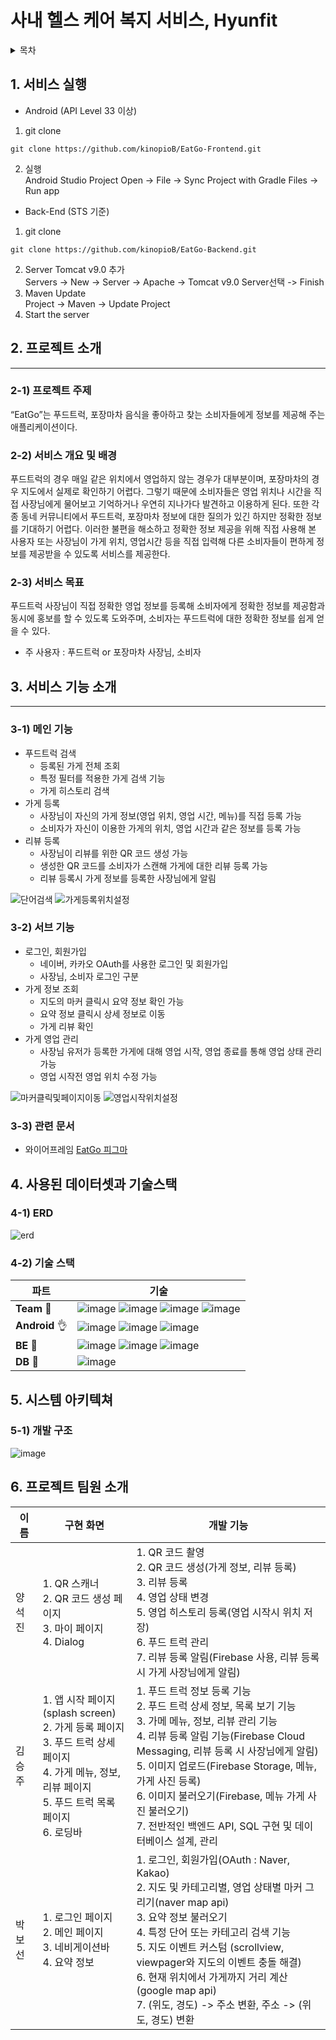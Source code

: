 # 사내 헬스 케어 복지 서비스, Hyunfit

<!-- 목차 -->
<details>
  <summary>목차</summary>
  <ol>
    <li><a href="#1-서비스-실행">서비스 실행</a></li>
    <li>
        <a href="#2-프로젝트-소개">프로젝트 소개</a>
        <ul>
            <li>1) 프로젝트 주제</li>
            <li>2) 서비스 개요 및 배경</li>
            <li>3) 서비스 목표</li>
        </ul>
    </li>
    <li>
        <a href="#3-서비스-기능-소개">서비스 기능 소개</a>
        <ul>
            <li>1) 메인 기능</li>
            <li>2) 서브 기능</li>
            <li>3) 관련 문서</li>
        </ul>
    </li>
    <li>
        <a href="#4-사용된-데이터셋과-기술스택">사용된 데이터셋과 기술스택</a>
        <ul>
            <li>1) 어떤 데이터셋을 어떻게 전처리하고 사용할것인지</li>
            <li>2) 어떤 방법, 라이브러리나 알고리즘을 사용할것인지</li>
        </ul>
    </li>
    <li>
        <a href="#5-시스템-아키텍쳐">시스템 아키텍쳐</a>
        <ul>
            <li>1) 개발 구조</li>
        </ul>
    </li>
    <li><a href="#6-프로젝트-팀원-소개">프로젝트 팀원 소개</a></li>
  </ol>
</details>

<h2 id="1-서비스-실행">1. 서비스 실행</h2>

* Android (API Level 33 이상)

1. git clone
```
git clone https://github.com/kinopioB/EatGo-Frontend.git
```
2. 실행  
Android Studio Project Open -> File -> Sync Project with Gradle Files -> Run app

* Back-End (STS 기준)
1. git clone
```
git clone https://github.com/kinopioB/EatGo-Backend.git
```
2. Server Tomcat v9.0 추가  
Servers -> New -> Server -> Apache -> Tomcat v9.0 Server선택 -> Finish
3. Maven Update  
Project -> Maven -> Update Project
4. Start the server

<h2 id="2-프로젝트-소개">2. 프로젝트 소개</h2>

---
### 2-1) 프로젝트 주제
“EatGo”는 푸드트럭, 포장마차 음식을 좋아하고 찾는 소비자들에게 정보를 제공해 주는 애플리케이션이다. 

### 2-2) 서비스 개요 및 배경
푸드트럭의 경우 매일 같은 위치에서 영업하지 않는 경우가 대부분이며, 포장마차의 경우 지도에서 실제로 확인하기 어렵다. 그렇기 때문에 소비자들은 영업 위치나 시간을 직접 사장님에게 물어보고 기억하거나 우연히 지나가다 발견하고 이용하게 된다. 또한 각종 동네 커뮤니티에서 푸드트럭, 포장마차 정보에 대한 질의가 있긴 하지만 정확한 정보를 기대하기 어렵다. 이러한 불편을 해소하고 정확한 정보 제공을 위해 직접 사용해 본 사용자 또는 사장님이 가게 위치, 영업시간 등을 직접 입력해 다른 소비자들이 편하게 정보를 제공받을 수 있도록 서비스를 제공한다.

### 2-3) 서비스 목표
푸드트럭 사장님이 직접 정확한 영업 정보를 등록해 소비자에게 정확한 정보를 제공함과 동시에 홍보를 할 수 있도록 도와주며, 소비자는 푸드트럭에 대한 정확한 정보를 쉽게 얻을 수 있다.

* 주 사용자 : 푸드트럭 or 포장마차 사장님, 소비자

<h2 id="3-서비스-기능-소개">3. 서비스 기능 소개</h2>

---

### 3-1) 메인 기능
* 푸드트럭 검색
  * 등록된 가게 전체 조회
  * 특정 필터를 적용한 가게 검색 기능
  * 가게 히스토리 검색
* 가게 등록
  * 사장님이 자신의 가게 정보(영업 위치, 영업 시간, 메뉴)를 직접 등록 가능
  * 소비자가 자신이 이용한 가게의 위치, 영업 시간과 같은 정보를 등록 가능
* 리뷰 등록
  * 사장님이 리뷰를 위한 QR 코드 생성 가능
  * 생성한 QR 코드를 소비자가 스캔해 가게에 대한 리뷰 등록 가능
  * 리뷰 등록시 가게 정보를 등록한 사장님에게 알림

![단어검색](https://github.com/kinopioB/EatGo-Frontend/assets/55628887/96705eb1-a273-4d37-90ce-87bbb4b05b5e)
![가게등록위치설정](https://github.com/kinopioB/EatGo-Frontend/assets/55628887/778cfe4a-e7c5-4394-8cf4-bf6479d88918)


### 3-2) 서브 기능
* 로그인, 회원가입
  * 네이버, 카카오 OAuth를 사용한 로그인 및 회원가입
  * 사장님, 소비자 로그인 구분
* 가게 정보 조회
  * 지도의 마커 클릭시 요약 정보 확인 가능
  * 요약 정보 클릭시 상세 정보로 이동
  * 가게 리뷰 확인
* 가게 영업 관리
  * 사장님 유저가 등록한 가게에 대해 영업 시작, 영업 종료를 통해 영업 상태 관리 가능
  * 영업 시작전 영업 위치 수정 가능

![마커클릭및페이지이동](https://github.com/kinopioB/EatGo-Frontend/assets/55628887/7227832a-1fc2-4a16-9566-a9307c3628a9)
![영업시작위치설정](https://github.com/kinopioB/EatGo-Frontend/assets/55628887/36c7b06c-e954-4093-9a51-1da9b38e5671)

### 3-3) 관련 문서
- 와이어프레임
  [EatGo 피그마](https://www.figma.com/file/a6cFVUaw3ZbNe8NuT67fr8/EatGo?type=design&node-id=4-2&mode=design&t=57DrC0J2zENJNhtd-0)

<h2 id="4-사용된-데이터셋과-기술스택">4. 사용된 데이터셋과 기술스택</h2>

### 4-1) ERD
![erd](https://github.com/kinopioB/EatGo-Frontend/assets/55628887/2a3830b1-8d15-4670-a6ac-6ec69086f297)

### 4-2) 기술 스택

| 파트                         | 기술                                                                                                                                                                                                                                                                                                                                                                                                                                                                                                                                                                                                                                                                                                                                                                                                                                                                                                       |
| ---------------------------- | ---------------------------------------------------------------------------------------------------------------------------------------------------------------------------------------------------------------------------------------------------------------------------------------------------------------------------------------------------------------------------------------------------------------------------------------------------------------------------------------------------------------------------------------------------------------------------------------------------------------------------------------------------------------------------------------------------------------------------------------------------------------------------------------------------------------------------------------------------------------------------------------------------------- |
| **Team** :metal:             | ![image](https://img.shields.io/badge/github-181717?style=for-the-badge&logo=github&logoColor=white) ![image](https://img.shields.io/badge/Notion-000000?style=for-the-badge&logo=notion&logoColor=white) ![image](https://img.shields.io/badge/Discord-5865F2?style=for-the-badge&logo=discord&logoColor=white) ![image](https://img.shields.io/badge/Figma-F24E1E?style=for-the-badge&logo=figma&logoColor=white)                                                                                                                                                                                                                                                                                                                                                         |
| **Android** :ok_hand:             | ![image](https://img.shields.io/badge/kotlin-7F52FF?style=for-the-badge&logo=kotlin&logoColor=white) ![image](https://img.shields.io/badge/android-3DDC84?style=for-the-badge&logo=android&logoColor=white) ![image](https://img.shields.io/badge/firebase-FFCA28?style=for-the-badge&logo=firebase&logoColor=white) |
| **BE** :raised_back_of_hand: | ![image](https://img.shields.io/badge/java-007396?style=for-the-badge&logo=java&logoColor=white) ![image](https://img.shields.io/badge/spring-6DB33F?style=for-the-badge&logo=spring&logoColor=white) ![image](https://img.shields.io/badge/redis-DC382D?style=for-the-badge&logo=redis&logoColor=white)|
| **DB** :raised_back_of_hand: | ![image](https://img.shields.io/badge/oracle-F80000?style=for-the-badge&logo=oracle&logoColor=white)|

<h2 id="5-시스템-아키텍쳐">5. 시스템 아키텍쳐</h2>

### 5-1) 개발 구조
![image](https://github.com/kinopioB/EatGo-Frontend/assets/55628887/8a75e92a-a62f-486c-b893-b3a2327d1727)

<h2 id="6-프로젝트-팀원-소개">6. 프로젝트 팀원 소개</h2>

| 이름 | 구현 화면 | 개발 기능 |
| ---- | --------- | -------- |
| 양석진 | 1. QR 스캐너 <br> 2. QR 코드 생성 페이지 <br> 3. 마이 페이지 <br> 4. Dialog| 1. QR 코드 촬영 <br> 2. QR 코드 생성(가게 정보, 리뷰 등록) <br> 3. 리뷰 등록 <br> 4. 영업 상태 변경 <br> 5. 영업 히스토리 등록(영업 시작시 위치 저장) <br> 6. 푸드 트럭 관리 <br> 7. 리뷰 등록 알림(Firebase 사용, 리뷰 등록시 가게 사장님에게 알림)|
| 김승주 | 1. 앱 시작 페이지(splash screen) <br> 2. 가게 등록 페이지 <br> 3. 푸드 트럭 상세 페이지 <br> 4. 가게 메뉴, 정보, 리뷰 페이지 <br> 5. 푸드 트럭 목록 페이지 <br> 6. 로딩바 | 1. 푸드 트럭 정보 등록 기능 <br> 2. 푸드 트럭 상세 정보, 목록 보기 기능 <br> 3. 가메 메뉴, 정보, 리뷰 관리 기능 <br> 4. 리뷰 등록 알림 기능(Firebase Cloud Messaging, 리뷰 등록 시 사장님에게 알림) <br> 5. 이미지 업로드(Firebase Storage, 메뉴, 가게 사진 등록) <br> 6. 이미지 불러오기(Firebase, 메뉴 가게 사진 불러오기) <br> 7. 전반적인 백엔드 API, SQL 구현 및 데이터베이스 설계, 관리 |
| 박보선 | 1. 로그인 페이지 <br> 2. 메인 페이지 <br> 3. 네비게이션바 <br> 4. 요약 정보 | 1. 로그인, 회원가입(OAuth : Naver, Kakao) <br> 2. 지도 및 카테고리별, 영업 상태별 마커 그리기(naver map api) <br> 3. 요약 정보 불러오기 <br> 4. 특정 단어 또는 카테고리 검색 기능 <br> 5. 지도 이벤트 커스텀 (scrollview, viewpager와 지도의 이벤트 충돌 해결) <br> 6. 현재 위치에서 가게까지 거리 계산(google map api) <br> 7. (위도, 경도) -> 주소 변환, 주소 -> (위도, 경도) 변환 |
